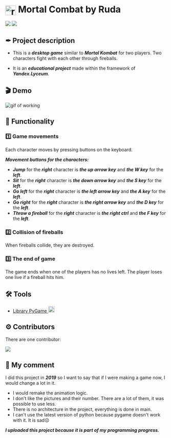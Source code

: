 <h1><img align="center" src="https://user-images.githubusercontent.com/57627872/213796048-097be178-94ce-42c0-b944-cbaa1da320f0.png" height="30" width="33"" alt="rudadadadada" height="30" width="40" /> Mortal Combat by Ruda</h1>

<a href="https://www.python.org/"><img src="https://img.shields.io/badge/python-3.75-brightgreen"></a>
<a href="https://www.pygame.org/"><img src="https://img.shields.io/badge/Powered%20by-PyGame-yellow"/></a>

## ✒ Project description

- This is a ***desktop game*** similar to ***Mortal Kombat*** for two players. Two characters fight with each other through fireballs.

- It is an ***educational project*** made within the framework of ***Yandex.Lyceum***.

## 🎬 Demo
![gif of working](https://user-images.githubusercontent.com/57627872/213806720-d773cd0f-2c2e-40eb-86ce-529538a0d3d6.gif)

## 🧩 Functionality

### 1️⃣ Game movements

Each character moves by pressing buttons on the keyboard. 

***Movement buttons for the characters:***
- ***Jump*** for the ***right*** character is ***the up arrow key*** and ***the W key*** for the ***left***. 
- ***Sit*** for the ***right*** character is ***the down arrow key*** and ***the S key*** for the ***left***.
- ***Go left*** for the ***right*** character is ***the left arrow key*** and ***the A key*** for the ***left***.
- ***Go right*** for the ***right*** character is ***the right arrow key*** and ***the D key*** for the ***left***.
- ***Throw a fireball*** for the ***right*** character is ***the right ctrl*** and ***the F key*** for the ***left***.

### 2️⃣ Collision of fireballs

When fireballs collide, they are destroyed.

### 3️⃣ The end of game
  
The game ends when one of the players has no lives left. The player loses one live if a fireball hits him.

## 🛠️ Tools
- <a href="https://www.pygame.org/">Library PyGame <img src="https://user-images.githubusercontent.com/57627872/213811298-ebf69d93-3a3e-4408-a1ae-8e3e5e31ccb7.png" height="20" width="20"></a>
  
## ⚙️ Contributors
There are one contributor:

<a href = "https://github.com/rudadadadada/pygame_project/graphs/contributors">
<img src = "https://contrib.rocks/image?repo=rudadadadada/pygame_project"/>
</a>

## 📌 My comment
I did this project in ***2019*** so I want to say that if I were making a game now, I would change a lot in it.
- I would remake the animation logic.
- I don't like the pictures and their number. There are a lot of them, it was possible to use less.
- There is no architecture in the project, everything is done in main.
- I can't use the latest version of python because pygame doesn't work with it. It is sad☹️

***I uploaded this project because it is part of my programming progress.***
